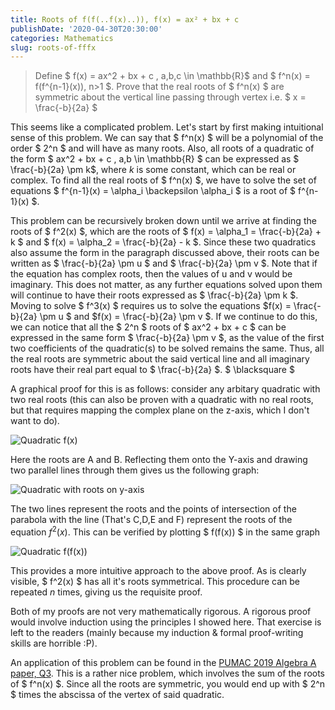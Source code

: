 ```yaml
---
title: Roots of f(f(..f(x)..)), f(x) = ax² + bx + c
publishDate: '2020-04-30T20:30:00'
categories: Mathematics
slug: roots-of-fffx
---
```


> Define $ f(x) = ax^2 + bx + c , a,b,c \in \mathbb{R}$ and $ f^n(x) = f(f^{n-1}(x)), n>1 $. Prove that the real roots of $ f^n(x) $ are symmetric about the vertical line passing through vertex i.e. $ x = \frac{-b}{2a} $

 This seems like a complicated problem. Let's start by first making intuitional sense of this problem. We can say that $ f^n(x) $ will be a polynomial of the order $ 2^n $ and will have as many roots. Also, all roots of a quadratic of the form $ ax^2 + bx + c , a,b \in \mathbb{R} $ can be expressed as $ \frac{-b}{2a} \pm k$, where $k$ is some constant, which can be real or complex. To find all the real roots of $ f^n(x) $, we have to solve the set of equations $ f^{n-1}(x) = \alpha\_i \backepsilon \alpha\_i $ is a root of $ f^{n-1}(x) $.

This problem can be recursively broken down until we arrive at finding the roots of $ f^2(x) $, which are the roots of $ f(x) = \alpha\_1 = \frac{-b}{2a} + k $ and $ f(x) = \alpha\_2 = \frac{-b}{2a} - k $. Since these two quadratics also assume the form in the paragraph discussed above, their roots can be written as $ \frac{-b}{2a} \pm u $ and $ \frac{-b}{2a} \pm v $. Note that if the equation has complex roots, then the values of u and v would be imaginary. This does not matter, as any further equations solved upon them will continue to have their roots expressed as $ \frac{-b}{2a} \pm k $. Moving to solve $ f^3(x) $ requires us to solve the equations $f(x) = \frac{-b}{2a} \pm u $ and $f(x) = \frac{-b}{2a} \pm v $. If we continue to do this, we can notice that all the $ 2^n $ roots of $ ax^2 + bx + c $ can be expressed in the same form $ \frac{-b}{2a} \pm v $, as the value of the first two coefficients of the quadratic(s) to be solved remains the same. Thus, all the real roots are symmetric about the said vertical line and all imaginary roots have their real part equal to $ \frac{-b}{2a} $. $ \blacksquare $

A graphical proof for this is as follows: consider any arbitary quadratic with two real roots (this can also be proven with a quadratic with no real roots, but that requires mapping the complex plane on the z-axis, which I don't want to do).

![Quadratic f(x)]({static}res/roots_1.png)

Here the roots are A and B. Reflecting them onto the Y-axis and drawing two parallel lines through them gives us the following graph:

![Quadratic with roots on y-axis]({static}res/roots_2.png)

The two lines represent the roots and the points of intersection of the parabola with the line (That's C,D,E and F) represent the roots of the equation $f^2(x)$. This can be verified by plotting $ f(f(x)) $ in the same graph

![Quadratic f(f(x))]({static}res/roots_3.png)

This provides a more intuitive approach to the above proof. As is clearly visible, $ f^2(x) $ has all it's roots symmetrical. This procedure can be repeated $n$ times, giving us the requisite proof.

Both of my proofs are not very mathematically rigorous. A rigorous proof would involve induction using the principles I showed here. That exercise is left to the readers (mainly because my induction & formal proof-writing skills are horrible :P). 

An application of this problem can be found in the [PUMAC 2019 Algebra A paper, Q3](https://jason-shi-f9dm.squarespace.com/s/2019Algebra_A.pdf). This is a rather nice problem, which involves the sum of the roots of $ f^n(x) $. Since all the roots are symmetric, you would end up with $ 2^n $ times the abscissa of the vertex of said quadratic.
